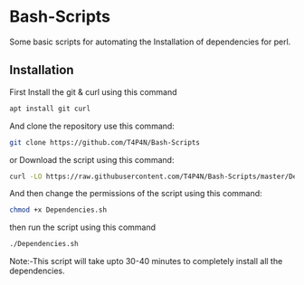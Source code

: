 # Bash-Scripts
Some basic scripts for automating the Installation of dependencies for perl.

## Installation
First Install the git & curl using this command
``` bash
apt install git curl
```
And clone the repository use this command:
``` bash
git clone https://github.com/T4P4N/Bash-Scripts
```
or Download the script using this command:
``` bash
curl -LO https://raw.githubusercontent.com/T4P4N/Bash-Scripts/master/Dependencies.sh
```
And then change the permissions of the script using this command:
``` bash
chmod +x Dependencies.sh
```
then run the script using this command
``` bash
./Dependencies.sh
```
Note:-This script will take upto 30-40 minutes to completely install all the dependencies.
